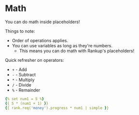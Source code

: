 # Math

You can do math inside placeholders!

Things to note:
  - Order of operations applies.
  - You can use variables as long as they're numbers.
    - This means you can do math with Rankup's placeholders!

Quick refresher on operators:
  - `+` - Add
  - `-` - Subtract
  - `*` - Multiply
  - `/` - Divide
  - `%` - Remainder

```yml
{% set num1 = 5 %}
{{ 5 * (num1 + 1) }}
{{ rank.req('money').progress * num1 | simple }}
```
